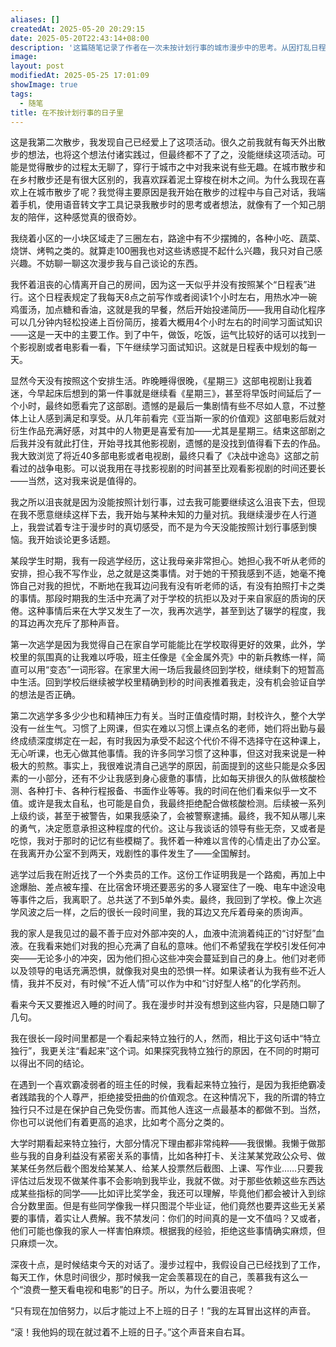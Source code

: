 ```yaml
---
aliases: []
createdAt: 2025-05-20 20:29:15
date: 2025-05-20T22:43:14+08:00
description: '这篇随笔记录了作者在一次未按计划行事的城市漫步中的思考。从因打乱日程而产生的沮丧出发，作者通过散步时的自我对话逐渐释然——他回顾了学生时代两次逃学的经历：高中时为反抗高压班主任的霸凌，大学时因疫情封校的窒息管理而选择辍学打工，却戏剧性地在离职两天后迎来全国解封。文中穿插对家人"讨好型人格"的剖析，以及自身对无意义社会规训的拒绝（如打卡、签到等）。最终，作者在夜色中与自己达成和解："我现在就过着不上班的日子"这个认知，消解了"必须按计划努力"的焦虑。全文以散步为线索，串联起对自由、反抗与自我接纳的探讨，展现出略带叛逆的清醒姿态。'
image: 
layout: post
modifiedAt: 2025-05-25 17:01:09
showImage: true
tags:
  - 随笔
title: 在不按计划行事的日子里
---
```


这是我第二次散步，我发现自己已经爱上了这项活动。很久之前我就有每天外出散步的想法，也将这个想法付诸实践过，但最终都不了了之，没能继续这项活动。可能是觉得散步的过程太无聊了，穿行于城市之中对我来说有些无趣。在城市散步和在乡村散步还是有很大区别的，我喜欢踩着泥土穿梭在树木之间。为什么我现在喜欢上在城市散步了呢？我觉得主要原因是我开始在散步的过程中与自己对话，我端着手机，使用语音转文字工具记录我散步时的思考或者想法，就像有了一个知己朋友的陪伴，这种感觉真的很奇妙。

我绕着小区的一小块区域走了三圈左右，路途中有不少摆摊的，各种小吃、蔬菜、烧饼、烤鸭之类的。就算走100圈我也对这些诱惑提不起什么兴趣，我只对自己感兴趣。不妨聊一聊这次漫步我与自己谈论的东西。

我怀着沮丧的心情离开自己的房间，因为这一天似乎并没有按照某个“日程表”进行。这个日程表规定了我每天8点之前写作或者阅读1个小时左右，用热水冲一碗鸡蛋汤，加点糖和香油，这就是我的早餐，然后开始投递简历——我用自动化程序可以几分钟内轻松投递上百份简历，接着大概用4个小时左右的时间学习面试知识——这是一天中的主要工作。到了中午，做饭，吃饭，运气比较好的话可以找到一个影视剧或者电影看一看，下午继续学习面试知识。这就是日程表中规划的每一天。

显然今天没有按照这个安排生活。昨晚睡得很晚，《星期三》这部电视剧让我着迷，今早起床后想到的第一件事就是继续看《星期三》，甚至将早饭时间延后了一个小时，最终如愿看完了这部剧。遗憾的是最后一集剧情有些不尽如人意，不过整体上让人感到满足和享受。从几年前看完《亚当斯一家的价值观》这部电影后就对衍生作品充满好感，对其中的人物更是喜爱有加——尤其是星期三。结束这部剧之后我并没有就此打住，开始寻找其他影视剧，遗憾的是没找到值得看下去的作品。我大致浏览了将近40多部电影或者电视剧，最终只看了《决战中途岛》这部之前看过的战争电影。可以说我用在寻找影视剧的时间甚至比观看影视剧的时间还要长——当然，这对我来说是值得的。

我之所以沮丧就是因为没能按照计划行事，过去我可能要继续这么沮丧下去，但现在我不愿意继续这样下去，我开始与某种未知的力量对抗。我继续漫步在人行道上，我尝试着专注于漫步时的真切感受，而不是为今天没能按照计划行事感到懊恼。我开始谈论更多话题。

某段学生时期，我有一段逃学经历，这让我母亲非常担心。她担心我不听从老师的安排，担心我不写作业，总之就是这类事情。对于她的干预我感到不适，她毫不掩饰自己对我的担忧，不断地在我耳边问我有没有听老师的话，有没有拍照打卡之类的事情。那段时期我的生活中充满了对于学校的抗拒以及对于来自家庭的质询的厌倦。这种事情后来在大学又发生了一次，我再次逃学，甚至到达了辍学的程度，我的耳边再次充斥了那种声音。

第一次逃学是因为我觉得自己在家自学可能能比在学校取得更好的效果，此外，学校里的氛围真的让我难以呼吸，班主任像是《全金属外壳》中的新兵教练一样，简直可以用“变态”一词形容。在家里大闹一场后我最终回到学校，继续剩下的短暂高中生活。回到学校后继续被学校里精确到秒的时间表推着我走，没有机会验证自学的想法是否正确。

第二次逃学多多少少也和精神压力有关。当时正值疫情时期，封校许久，整个大学没有一丝生气。习惯了上网课，但实在难以习惯上课点名的老师，她们将出勤与最终成绩深度绑定在一起，有时我因为承受不起这个代价不得不选择守在这种课上，无心听课，也无心做其他事情。我的许多同学习惯了这种事，但这对我来说是一种极大的煎熬。事实上，我很难说清自己逃学的原因，前面提到的这些只能是众多因素的一小部分，还有不少让我感到身心疲惫的事情，比如每天排很久的队做核酸检测、各种打卡、各种行程报备、书面作业等等。我的时间在他们看来似乎一文不值。或许是我太自私，也可能是自负，我最终拒绝配合做核酸检测。后续被一系列上级约谈，甚至于被警告，如果我感染了，会被警察逮捕。最终，我不知从哪儿来的勇气，决定愿意承担这种程度的代价。这让与我谈话的领导有些无奈，又或者是吃惊，我对于那时的记忆有些模糊了。我怀着一种难以言传的心情走出了办公室。在我离开办公室不到两天，戏剧性的事件发生了——全国解封。

逃学过后我在附近找了一个外卖员的工作。这份工作证明我是一个路痴，再加上中途爆胎、差点被车撞、在比宿舍环境还要恶劣的多人寝室住了一晚、电车中途没电等事件之后，我离职了。总共送了不到5单外卖。最终，我回到了学校。像上次逃学风波之后一样，之后的很长一段时间里，我的耳边又充斥着母亲的质询声。

我的家人是我见过的最不善于应对外部冲突的人，血液中流淌着纯正的“讨好型”血液。在我看来她们对我的担心充满了自私的意味。他们不希望我在学校引发任何冲突——无论多小的冲突，因为他们担心这些冲突会蔓延到自己的身上。他们对老师以及领导的电话充满恐惧，就像我对臭虫的恐惧一样。如果读者认为我有些不近人情，我并不反对，有时候“不近人情”可以作为中和“讨好型人格”的化学药剂。

看来今天又要推迟入睡的时间了。我在漫步时并没有想到这些内容，只是随口聊了几句。

我在很长一段时间里都是一个看起来特立独行的人，然而，相比于这句话中“特立独行”，我更关注“看起来”这个词。如果探究我特立独行的原因，在不同的时期可以得出不同的结论。

在遇到一个喜欢霸凌弱者的班主任的时候，我看起来特立独行，是因为我拒绝霸凌者践踏我的个人尊严，拒绝接受扭曲的价值观念。在这种情况下，我的所谓的特立独行只不过是在保护自己免受伤害。而其他人连这一点最基本的都做不到。当然，你也可以说他们有着更高的追求，比如考个高分之类的。

大学时期看起来特立独行，大部分情况下理由都非常纯粹——我很懒。我懒于做那些与我的自身利益没有紧密关系的事情，比如各种打卡、关注某某党政公众号、做某某任务然后截个图发给某某人、给某人投票然后截图、上课、写作业……只要我评估过后发现不做某件事不会影响到我毕业，我就不做。对于那些依赖这些东西达成某些指标的同学——比如评比奖学金，我还可以理解，毕竟他们都会被计入到综合分数里面。但是有些同学像我一样只图混个毕业证，他们竟然也要弄这些无关紧要的事情，着实让人费解。我不禁发问：你们的时间真的是一文不值吗？又或者，他们可能也像我的家人一样害怕麻烦。根据我的经验，拒绝这些事情确实麻烦，但只麻烦一次。

深夜十点，是时候结束今天的对话了。漫步过程中，我假设自己已经找到了工作，每天工作，休息时间很少，那时候我一定会羡慕现在的自己，羡慕我有这么一个“浪费一整天看电视和电影”的日子。所以，为什么要沮丧呢？

“只有现在加倍努力，以后才能过上不上班的日子！”我的左耳冒出这样的声音。

“滚！我他妈的现在就过着不上班的日子。”这个声音来自右耳。

